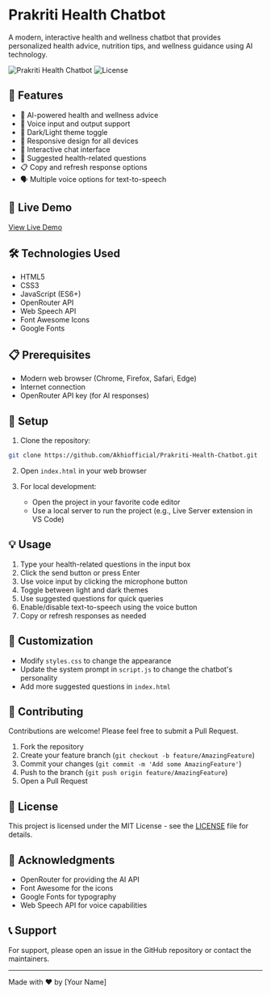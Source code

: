 # Prakriti Health Chatbot

A modern, interactive health and wellness chatbot that provides personalized health advice, nutrition tips, and wellness guidance using AI technology.

![Prakriti Health Chatbot](https://img.shields.io/badge/Status-Live-green)
![License](https://img.shields.io/badge/License-MIT-blue)

## 🌟 Features

- 🤖 AI-powered health and wellness advice
- 🎤 Voice input and output support
- 🌙 Dark/Light theme toggle
- 📱 Responsive design for all devices
- 💬 Interactive chat interface
- 🎯 Suggested health-related questions
- 📋 Copy and refresh response options
- 🗣️ Multiple voice options for text-to-speech

## 🚀 Live Demo

[View Live Demo](https://github.com/Akhiofficial/Prakriti-Health-Chatbot.git)

## 🛠️ Technologies Used

- HTML5
- CSS3
- JavaScript (ES6+)
- OpenRouter API
- Web Speech API
- Font Awesome Icons
- Google Fonts

## 📋 Prerequisites

- Modern web browser (Chrome, Firefox, Safari, Edge)
- Internet connection
- OpenRouter API key (for AI responses)

## 🔧 Setup

1. Clone the repository:
```bash
git clone https://github.com/Akhiofficial/Prakriti-Health-Chatbot.git
```

2. Open `index.html` in your web browser

3. For local development:
   - Open the project in your favorite code editor
   - Use a local server to run the project (e.g., Live Server extension in VS Code)

## 💡 Usage

1. Type your health-related questions in the input box
2. Click the send button or press Enter
3. Use voice input by clicking the microphone button
4. Toggle between light and dark themes
5. Use suggested questions for quick queries
6. Enable/disable text-to-speech using the voice button
7. Copy or refresh responses as needed

## 🎨 Customization

- Modify `styles.css` to change the appearance
- Update the system prompt in `script.js` to change the chatbot's personality
- Add more suggested questions in `index.html`

## 🤝 Contributing

Contributions are welcome! Please feel free to submit a Pull Request.

1. Fork the repository
2. Create your feature branch (`git checkout -b feature/AmazingFeature`)
3. Commit your changes (`git commit -m 'Add some AmazingFeature'`)
4. Push to the branch (`git push origin feature/AmazingFeature`)
5. Open a Pull Request

## 📝 License

This project is licensed under the MIT License - see the [LICENSE](LICENSE) file for details.

## 🙏 Acknowledgments

- OpenRouter for providing the AI API
- Font Awesome for the icons
- Google Fonts for typography
- Web Speech API for voice capabilities

## 📞 Support

For support, please open an issue in the GitHub repository or contact the maintainers.

---

Made with ❤️ by [Your Name] 
